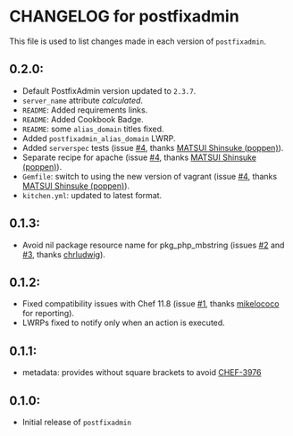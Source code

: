 # CHANGELOG for postfixadmin

This file is used to list changes made in each version of `postfixadmin`.

## 0.2.0:

* Default PostfixAdmin version updated to `2.3.7`.
* `server_name` attribute *calculated*.
* `README`: Added requirements links.
* `README`: Added Cookbook Badge.
* `README`: some `alias_domain` titles fixed.
* Added `postfixadmin_alias_domain` LWRP.
* Added `serverspec` tests (issue [#4](https://github.com/onddo/postfixadmin-cookbook/pull/4), thanks [MATSUI Shinsuke (poppen)](https://github.com/poppen)).
* Separate recipe for apache (issue [#4](https://github.com/onddo/postfixadmin-cookbook/pull/4), thanks [MATSUI Shinsuke (poppen)](https://github.com/poppen)).
* `Gemfile`: switch to using the new version of vagrant (issue [#4](https://github.com/onddo/postfixadmin-cookbook/pull/4), thanks [MATSUI Shinsuke (poppen)](https://github.com/poppen)).
* `kitchen.yml`: updated to latest format.

## 0.1.3:

* Avoid nil package resource name for pkg_php_mbstring (issues [#2](https://github.com/onddo/postfixadmin-cookbook/pull/2) and [#3](https://github.com/onddo/postfixadmin-cookbook/pull/3), thanks [chrludwig](https://github.com/chrludwig)).

## 0.1.2:

* Fixed compatibility issues with Chef 11.8 (issue [#1](https://github.com/onddo/postfixadmin-cookbook/pull/1), thanks [mikelococo](https://github.com/mikelococo) for reporting).
* LWRPs fixed to notify only when an action is executed.

## 0.1.1:

* metadata: provides without square brackets to avoid [CHEF-3976](https://tickets.opscode.com/browse/CHEF-3976)

## 0.1.0:

* Initial release of `postfixadmin`

